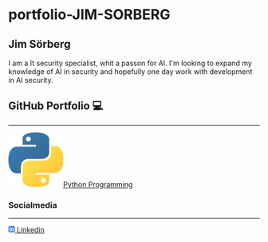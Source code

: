 # portfolio-JIM-SORBERG



## Jim Sörberg
I am a It security specialist, whit a passon for AI. I'm looking to expand my knowledge of AI in security and hopefully one day work with development in AI security.

## GitHub Portfolio :computer:

------------------------
[![pycon](assets/pylogo.png)Python Programming][Pyport]




[Pyport]:https://github.com/RealRadioactiveapple/python-programming-JIM-S-RBERG


### Socialmedia
________________________
[![linkedinicon](assets/linkedIn-icon.png) Linkedin][Socialm]

[Socialm]:https://www.linkedin.com/in/jim-s%C3%B6rberg-b6839a1a2/